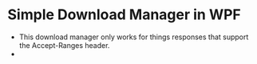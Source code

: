 # Simple Download Manager in WPF
- This download manager only works for things responses that support the Accept-Ranges header.
- 
